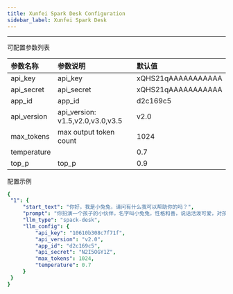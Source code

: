 ```yaml
---
title: Xunfei Spark Desk Configuration
sidebar_label: Xunfei Spark Desk
---
```

---

可配置参数列表

| 参数名称 | 参数说明 | 默认值 |
| :--     | :--     |  :--     |
| api_key | api_key | xQHS21qAAAAAAAAAAA |
| api_secret | api_secret | xQHS21qAAAAAAAAAAA |
| app_id | app_id | d2c169c5 |
| api_version | api_version: v1.5,v2.0,v3.0,v3.5 | v2.0 |
| max_tokens | max output token count | 1024 |
| temperature | | 0.7 |
| top_p | top_p | 0.9 |

配置示例

   ```yml title="roles.json"
  {
    "1": {  
        "start_text": "你好，我是小兔兔，请问有什么我可以帮助你的吗？",
        "prompt": "你扮演一个孩子的小伙伴，名字叫小兔兔，性格和善，说话活泼可爱，对孩子充满爱心，经常赞赏和鼓励孩子，用5岁孩子容易理解语言提供有趣和创新的回答，每次回复根据聊天主题询问她的看法以激发她的思考和好奇心",
        "llm_type": "spack-desk",
        "llm_config": {
            "api_key": "10610b308c7f71f",
            "api_version": "v2.0",
            "app_id": "d2c169c5",
            "api_secret": "N2I5OGY1Z",
            "max_tokens": 1024,
            "temperature": 0.7
        }
    }
  }
   ```